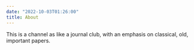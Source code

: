 ```yaml
---
date: "2022-10-03T01:26:00"
title: About
---
```


This is a channel as like a journal club, with an emphasis on classical, old, important papers.
